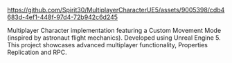 https://github.com/Spirit30/MultiplayerCharacterUE5/assets/9005398/cdb4683d-4ef1-448f-97d4-72b942c6d245

Multiplayer Character implementation featuring a Custom Movement Mode (inspired by astronaut flight mechanics). Developed using Unreal Engine 5. This project showcases advanced multiplayer functionality, Properties Replication and RPC.
